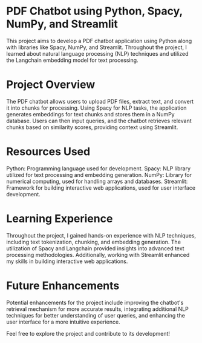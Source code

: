 # PDF Chatbot using Python, Spacy, NumPy, and Streamlit
This project aims to develop a PDF chatbot application using Python along with libraries like Spacy, NumPy, and Streamlit. Throughout the project, I learned about natural language processing (NLP) techniques and utilized the Langchain embedding model for text processing.

# Project Overview
The PDF chatbot allows users to upload PDF files, extract text, and convert it into chunks for processing. Using Spacy for NLP tasks, the application generates embeddings for text chunks and stores them in a NumPy database. Users can then input queries, and the chatbot retrieves relevant chunks based on similarity scores, providing context using Streamlit.

# Resources Used
Python: Programming language used for development.
Spacy: NLP library utilized for text processing and embedding generation.
NumPy: Library for numerical computing, used for handling arrays and databases.
Streamlit: Framework for building interactive web applications, used for user interface development.

# Learning Experience
Throughout the project, I gained hands-on experience with NLP techniques, including text tokenization, chunking, and embedding generation. The utilization of Spacy and Langchain provided insights into advanced text processing methodologies. Additionally, working with Streamlit enhanced my skills in building interactive web applications.

# Future Enhancements
Potential enhancements for the project include improving the chatbot's retrieval mechanism for more accurate results, integrating additional NLP techniques for better understanding of user queries, and enhancing the user interface for a more intuitive experience.

Feel free to explore the project and contribute to its development!
